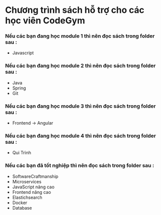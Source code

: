 # Chương trình sách hỗ trợ cho các học viên CodeGym
### Nếu các bạn đang học module 1 thì nên đọc sách trong folder sau :
+ Javascript
### Nếu các bạn đang học module 2 thì nên đọc sách trong folder sau :
+ Java
+ Spring
+ Git
### Nếu các bạn đang học module 3 thì nên đọc sách trong folder sau :
+ Frontend -> Angular

### Nếu các bạn đang học module 4 thì nên đọc sách trong folder sau :
+ Qui Trình
### Nếu các bạn đã tốt nghiệp thì nên đọc sách trong folder sau :
+ SoftwareCraftmanship
+ Microservices
+ JavaScript nâng cao
+ Frontend nâng cao
+ Elastichsearch
+ Docker
+ Database

